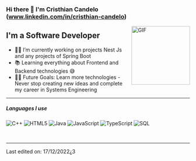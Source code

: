 ### Hi there 👋 I'm Cristhian Candelo (www.linkedin.com/in/cristhian-candelo)

<img align="right" alt="GIF" height="160px" src="https://media.giphy.com/media/Ah3zHH7hvsSB2/giphy.gif" />

## I'm a Software Developer

- 👨‍💻 I’m currently working on projects Nest Js and  any projects of Spring Boot
- 📚 Learning everything about Frontend and Backend technologies 😅
- 💪🏼 Future Goals: Learn more technologies - Never stop creating new ideas and complete my career in Systems Engineering

---

##### Languages I use

![C++](https://img.shields.io/badge/-C++-000000?style=flat&logo=c%2B%2B)
![HTML5](https://img.shields.io/badge/-HTML5-000000?style=flat&logo=html5)
![Java](https://img.shields.io/badge/-Java-000000?style=flat&logo=java)
![JavaScript](https://img.shields.io/badge/-JavaScript-000000?style=flat&logo=javascript)
![TypeScript](https://img.shields.io/badge/-TypeScript-000000?style=flat&logo=typescript)
![SQL](https://img.shields.io/badge/-SQL-000000?style=flat&logo=postgresql)

<br/>

---
Last edited on: 17/12/2022¿3
